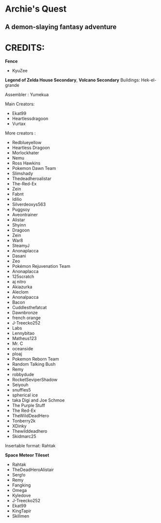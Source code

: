 # Archie's Quest
## A demon-slaying fantasy adventure


# CREDITS:
**Fence**
- KyuZee

**Legend of Zelda House Secondary**, **Volcano Secondary**
Buildings: Hek-el-grande

Assembler : Yumekua

Main Creators:
- Ekat99
- Heartlessdragoon
- Vurtax 

More creators :
- Redblueyellow
- Heartless Dragoon
- Morlockhater
- Nemu
- Ross Hawkins
- Pokemon Dawn Team
- Slimshady
- Thedeadheroalistar
- The-Red-Ex
- Zein
- Fabnt 
- Idilio
- Silverdeoxys563
- Puggsoy
- Aveontrainer
- Alistar
- Shyinn 
- Dragoon
- Zein
- War8
- SteamyJ
- Anonaplacca
- Dasani
- Zeo
- Pokémon Rejuvenation Team
- Anonaplacca
- 125scratch
- aj nitro
- Akiazurka
- Aleclom
- Anonalpacca
- Bacon
- Cuddlesthefatcat
- Dawnbronze
- french orange
- J-Treecko252
- Labs
- Lennybitao
- Matheus123
- Mr. C
- oceanside
- ploaj
- Pokemon Reborn Team
- Random Talking Bush
- Remy
- robbydude
- RocketSeviperShadow
- Seiyouh
- snuffles5
- spherical ice
- taka Digi and Joe Schmoe
- The Purple Stuff
- The Red-Ex
- TheWildDeadHero
- Tonberry2k
- XDinky
- Thewilddeadhero
- Skidmarc25

Insertable format: Rahtak

**Space Meteor Tileset**
- Rahtak
- TheDeadHeroAlistair
- Serg!o
- Remy
- Fangking
- Omega
- Kyledove
- J-Treecko252
- Ekat99
- KingTapir
- Skillmen
